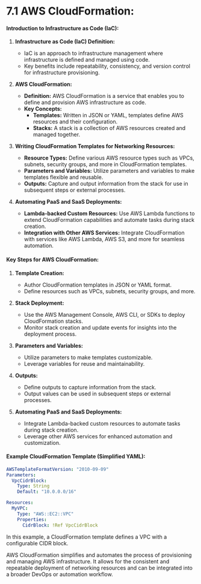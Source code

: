 # 7.1 AWS CloudFormation:

#### Introduction to Infrastructure as Code (IaC):

1.  **Infrastructure as Code (IaC) Definition:**

    - IaC is an approach to infrastructure management where infrastructure is defined and managed using code.
    - Key benefits include repeatability, consistency, and version control for infrastructure provisioning.

2.  **AWS CloudFormation:**

    - **Definition:** AWS CloudFormation is a service that enables you to define and provision AWS infrastructure as code.
    - **Key Concepts:**
      - **Templates:** Written in JSON or YAML, templates define AWS resources and their configuration.
      - **Stacks:** A stack is a collection of AWS resources created and managed together.

3.  **Writing CloudFormation Templates for Networking Resources:**

    - **Resource Types:** Define various AWS resource types such as VPCs, subnets, security groups, and more in CloudFormation templates.
    - **Parameters and Variables:** Utilize parameters and variables to make templates flexible and reusable.
    - **Outputs:** Capture and output information from the stack for use in subsequent steps or external processes.

4.  **Automating PaaS and SaaS Deployments:**

    - **Lambda-backed Custom Resources:** Use AWS Lambda functions to extend CloudFormation capabilities and automate tasks during stack creation.
    - **Integration with Other AWS Services:** Integrate CloudFormation with services like AWS Lambda, AWS S3, and more for seamless automation.

#### Key Steps for AWS CloudFormation:

1.  **Template Creation:**

    - Author CloudFormation templates in JSON or YAML format.
    - Define resources such as VPCs, subnets, security groups, and more.

2.  **Stack Deployment:**

    - Use the AWS Management Console, AWS CLI, or SDKs to deploy CloudFormation stacks.
    - Monitor stack creation and update events for insights into the deployment process.

3.  **Parameters and Variables:**

    - Utilize parameters to make templates customizable.
    - Leverage variables for reuse and maintainability.

4.  **Outputs:**

    - Define outputs to capture information from the stack.
    - Output values can be used in subsequent steps or external processes.

5.  **Automating PaaS and SaaS Deployments:**

    - Integrate Lambda-backed custom resources to automate tasks during stack creation.
    - Leverage other AWS services for enhanced automation and customization.

#### Example CloudFormation Template (Simplified YAML):

```yaml
AWSTemplateFormatVersion: "2010-09-09"
Parameters:
  VpcCidrBlock:
    Type: String
    Default: "10.0.0.0/16"

Resources:
  MyVPC:
    Type: "AWS::EC2::VPC"
    Properties:
      CidrBlock: !Ref VpcCidrBlock
```

In this example, a CloudFormation template defines a VPC with a configurable CIDR block.

AWS CloudFormation simplifies and automates the process of provisioning and managing AWS infrastructure. It allows for the consistent and repeatable deployment of networking resources and can be integrated into a broader DevOps or automation workflow.
